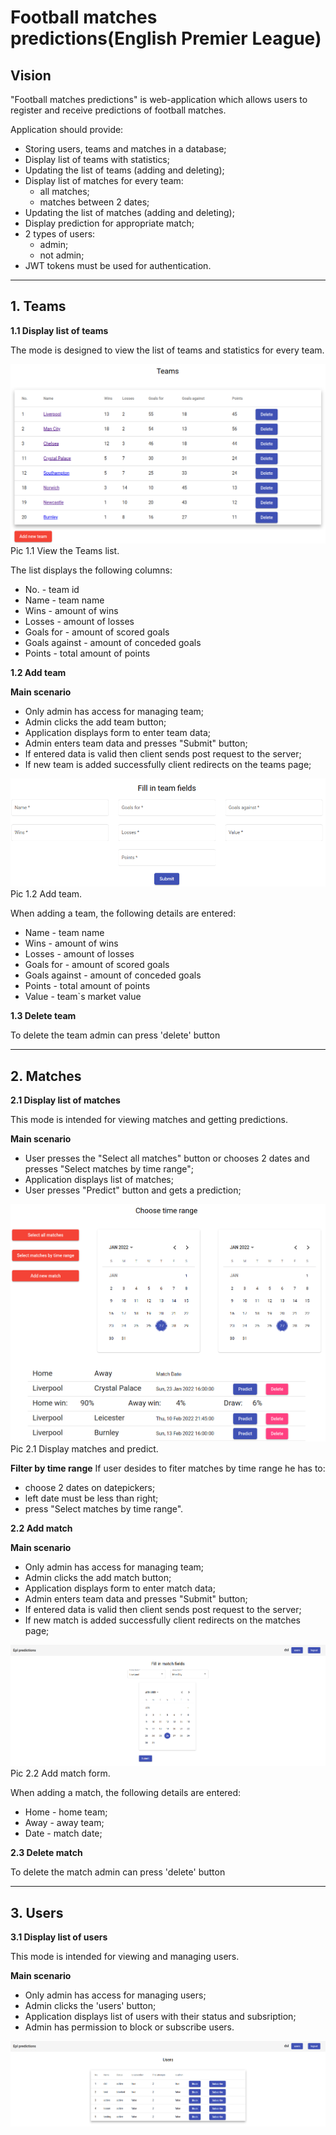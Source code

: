 # Football matches predictions(English Premier League)
## Vision
"Football matches predictions" is web-application which allows users to register and receive predictions of football matches.

Application should provide:
  - Storing users, teams and matches in a database;
  - Display list of teams with statistics;
  - Updating the list of teams (adding and deleting);
  - Display list of matches for every team:
      - all matches;
      - matches between 2 dates;
  - Updating the list of matches (adding and deleting);
  - Display prediction for appropriate match;
  - 2 types of users:
    - admin;
    - not admin;
  - JWT tokens must be used for authentication.

***

## 1. Teams
**1.1 Display list of teams**

The mode is designed to view the list of teams and statistics for every team.

![teams](./mockups/mockup_team.png)
Pic 1.1 View the Teams list.

The list displays the following columns:
  - No. - team id
  - Name - team name
  - Wins - amount of wins
  - Losses - amount of losses
  - Goals for - amount of scored goals
  - Goals against - amount of conceded goals
  - Points - total amount of points

**1.2 Add team**

**Main scenario**
  - Only admin has access for managing team;
  - Admin clicks the add team button;
  - Application displays form to enter team data;
  - Admin enters team data and presses "Submit" button;
  - If entered data is valid then client sends post request to the server;
  - If new team is added successfully client redirects on the teams page;

![teams](./mockups/add_team_mockup.png)
Pic 1.2 Add team.

When adding a team, the following details are entered:
  - Name - team name
  - Wins - amount of wins
  - Losses - amount of losses
  - Goals for - amount of scored goals
  - Goals against - amount of conceded goals
  - Points - total amount of points
  - Value - team\`s market value

**1.3 Delete team**

To delete the team admin can press 'delete' button

***

## 2. Matches
**2.1 Display list of matches**

This mode is intended for viewing matches and getting predictions.

**Main scenario**
  - User presses the "Select all matches" button or chooses 2 dates and presses "Select matches by time range";
  - Application displays list of matches;
  - User presses "Predict" button and gets a prediction;

![matches](./mockups/prediction_mockup.png)
Pic 2.1 Display matches and predict.

**Filter by time range**
If user desides to fiter matches by time range he has to:
  - choose 2 dates on datepickers;
  - left date must be less than right;
  - press "Select matches by time range".

**2.2 Add match**

**Main scenario**
  - Only admin has access for managing team;
  - Admin clicks the add match button;
  - Application displays form to enter match data;
  - Admin enters team data and presses "Submit" button;
  - If entered data is valid then client sends post request to the server;
  - If new match is added successfully client redirects on the matches page;

![add match](/images/add_match.png)
Pic 2.2 Add match form.

When adding a match, the following details are entered:
  - Home - home team;
  - Away - away team;
  - Date - match date;

**2.3 Delete match**

To delete the match admin can press 'delete' button

***

## 3. Users
**3.1 Display list of users**

This mode is intended for viewing and managing users.

**Main scenario**
  - Only admin has access for managing users;
  - Admin clicks the 'users' button;
  - Application displays list of users with their status and subsription;
  - Admin has permission to block or subscribe users.

 ![users](/images/users_admin.png)

